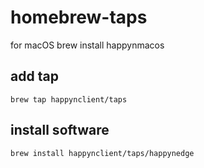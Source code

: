 # homebrew-taps
for macOS brew install happynmacos

## add tap

```
brew tap happynclient/taps
```

## install software

```
brew install happynclient/taps/happynedge
```
